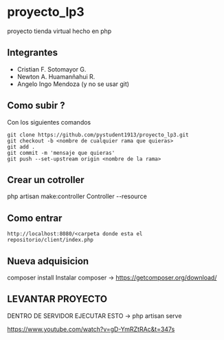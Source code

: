 # proyecto_lp3
proyecto tienda virtual hecho en php


## Integrantes

- Cristian F. Sotomayor G.
- Newton A. Huamanñahui R.
- Angelo Ingo Mendoza (y no se usar git)

## Como subir ?

Con los siguientes comandos
```
git clone https://github.com/pystudent1913/proyecto_lp3.git
git checkout -b <nombre de cualquier rama que quieras>
git add .
git commit -m 'mensaje que quieras'
git push --set-upstream origin <nombre de la rama>
```

## Crear un cotroller
php artisan make:controller <name>Controller --resource


## Como entrar
```
http://localhost:8080/<carpeta donde esta el repositorio/client/index.php
```

## Nueva adquisicion
composer install
Instalar composer -> https://getcomposer.org/download/

## LEVANTAR PROYECTO 
DENTRO DE SERVIDOR EJECUTAR ESTO -> php artisan serve

https://www.youtube.com/watch?v=gD-YmRZtRAc&t=347s